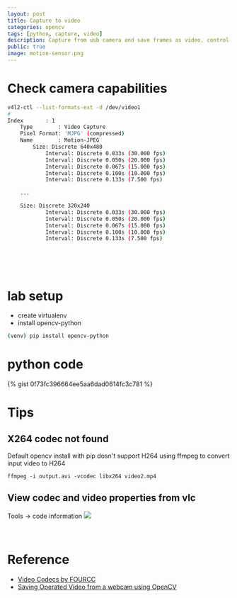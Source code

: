 ```yaml
---
layout: post
title: Capture to video
categories: opencv
tags: [python, capture, video]
description: Capture from usb camera and save frames as video, control camera output with openCV capabilities
public: true
image: motion-sensor.png
---
```


# Check camera capabilities
```bash
v4l2-ctl --list-formats-ext -d /dev/video1
#
Index       : 1
	Type        : Video Capture
	Pixel Format: 'MJPG' (compressed)
	Name        : Motion-JPEG
		Size: Discrete 640x480
			Interval: Discrete 0.033s (30.000 fps)
			Interval: Discrete 0.050s (20.000 fps)
			Interval: Discrete 0.067s (15.000 fps)
			Interval: Discrete 0.100s (10.000 fps)
			Interval: Discrete 0.133s (7.500 fps)
    
    ...

	Size: Discrete 320x240
			Interval: Discrete 0.033s (30.000 fps)
			Interval: Discrete 0.050s (20.000 fps)
			Interval: Discrete 0.067s (15.000 fps)
			Interval: Discrete 0.100s (10.000 fps)
			Interval: Discrete 0.133s (7.500 fps)

```
&nbsp;  
&nbsp;  
&nbsp;  
# lab setup
- create virtualenv 
- install opencv-python

```bash
(venv) pip install opencv-python
```

# python code
{% gist 0f73fc396664ee5aa6dad0614fc3c781 %}

# Tips
## X264 codec not found
Default opencv install with pip dosn't support H264
using ffmpeg to convert input video to H264
```
ffmpeg -i output.avi -vcodec libx264 video2.mp4
```

## View codec and video properties from vlc
Tools -> code  information
![](/images/2019-08-14-20-52-21.png)
&nbsp;  
&nbsp;  
&nbsp;  

# Reference
- [Video Codecs by FOURCC](http://www.fourcc.org/codecs.php)
- [
Saving Operated Video from a webcam using OpenCV
](https://www.geeksforgeeks.org/saving-operated-video-from-a-webcam-using-opencv/)